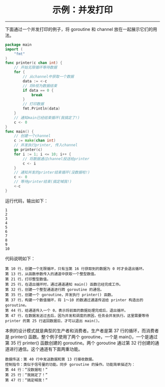 <center><h1>示例：并发打印</h1></center>

---

下面通过一个并发打印的例子，将 goroutine 和 channel 放在一起展示它们的用法。

```go
package main
import (
    "fmt"
)
func printer(c chan int) {
    // 开始无限循环等待数据
    for {
        // 从channel中获取一个数据
        data := <-c
        // 将0视为数据结束
        if data == 0 {
            break
        }
        // 打印数据
        fmt.Println(data)
    }
    // 通知main已经结束循环(我搞定了!)
    c <- 0
}
func main() {
    // 创建一个channel
    c := make(chan int)
    // 并发执行printer, 传入channel
    go printer(c)
    for i := 1; i <= 10; i++ {
        // 将数据通过channel投送给printer
        c <- i
    }
    // 通知并发的printer结束循环(没数据啦!)
    c <- 0
    // 等待printer结束(搞定喊我!)
    <-c
}
```

运行代码，输出如下：

```
1
2
3
4
5
6
7
8
9
10
```

代码说明如下：

```
第 10 行，创建一个无限循环，只有当第 16 行获取到的数据为 0 时才会退出循环。
第 13 行，从函数参数传入的通道中获取一个整型数值。
第 21 行，打印整型数值。
第 25 行，在退出循环时，通过通道通知 main() 函数已经完成工作。
第 32 行，创建一个整型通道进行跨 goroutine 的通信。
第 35 行，创建一个 goroutine，并发执行 printer() 函数。
第 37 行，构建一个数值循环，将 1～10 的数通过通道传送给 printer 构造出的 goroutine。
第 44 行，给通道传入一个 0，表示将前面的数据处理完成后，退出循环。
第 47 行，在数据发送过去后，因为并发和调度的原因，任务会并发执行。这里需要等待 printer 的第 25 行返回数据后，才可以退出 main()。
```

本例的设计模式就是典型的生产者和消费者。生产者是第 37 行的循环，而消费者是 printer() 函数。整个例子使用了两个 goroutine，一个是 main()，一个是通过第 35 行 printer() 函数创建的 goroutine。两个 goroutine 通过第 32 行创建的通道进行通信。这个通道有下面两重功能。

```
数据传送：第 40 行中发送数据和第 13 行接收数据。
控制指令：类似于信号量的功能。同步 goroutine 的操作。功能简单描述为：
第 44 行：“没数据啦！”
第 25 行：“我搞定了！”
第 47 行：“搞定喊我！”
```
